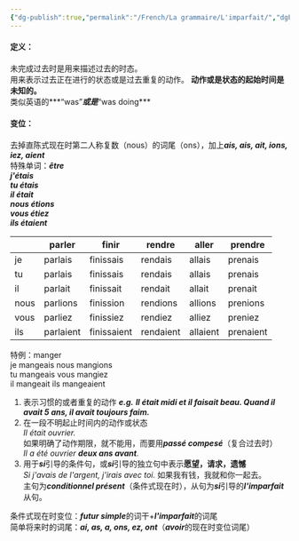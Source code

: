 ```yaml
---
{"dg-publish":true,"permalink":"/French/La grammaire/L'imparfait/","dgPassFrontmatter":true}
---
```


#### 定义：
未完成过去时是用来描述过去的时态。  
用来表示过去正在进行的状态或是过去重复的动作。  **动作或是状态的起始时间是未知的。**  
类似英语的***“was”***或是***“was doing***
#### 变位：
去掉直陈式现在时第二人称复数（nous）的词尾（ons），加上***ais, ais, ait, ions, iez, aient***  
特殊单词：***être***  
***j'étais  
tu étais  
il était  
nous étions  
vous étiez  
ils étaient***  

|      | parler    | finir       | rendre    | aller    | prendre   |
| ---- | --------- | ----------- | --------- | -------- | --------- |
| je   | parlais   | finissais   | rendais   | allais   | prenais   |
| tu   | parlais   | finissais   | rendais   | allais   | prenais   |
| il   | parlait   | finissait   | rendait   | allait   | prenait   |
| nous | parlions  | finission   | rendions  | allions  | prenions  |
| vous | parliez   | finissiez   | rendiez   | alliez   | preniez   |
| ils  | parlaient | finissaient | rendaient | allaient | prenaient |

特例：manger  
je mangeais         nous mangions  
tu mangeais        vous mangiez  
il mangeait          ils mangeaient  

1. 表示习惯的或者重复的动作
***e.g.*** ***Il était midi et il faisait beau.
	Quand il avait 5 ans, il avait toujours faim.***
2. 在一段不明起止时间内的动作或状态  
*Il était ouvrier.*  
如果明确了动作期限，就不能用，而要用***passé compesé***（复合过去时）  
*Il a été ouvrier **deux ans avant**.*  
3. 用于***si***引导的条件句，或***si***引导的独立句中表示**愿望，请求，遗憾**  
*Si j'avais de l'argent, j'irais avec toi.* 如果我有钱，我就和你一起去。  
主句为***conditionnel présent***（条件式现在时），从句为***si***引导的***l'imparfait***从句。  

条件式现在时变位：***futur simple***的词干+***l'imparfait***的词尾  
简单将来时的词尾：***ai, as, a, ons, ez, ont***（***avoir***的现在时变位词尾）  